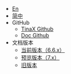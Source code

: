 * [En](/)
* [简中](/zh-Hans/)
* GitHub
  * [TinaX Github](https://github.com/yomunsam/tinax)
  * [Doc Github](https://github.com/nekonyastudio/tinax.doc)
* 文档版本
  * [当前版本（6.6.x）](/v6.6/index.html#/cmn-hans/?id=tinax ':ignore :target=_self')
  * [预览版本（7.x）](/v7/index.html#/zh-Hans ':ignore :target=_self')
  * [旧版本](/v6_legacy/index.html ':ignore :target=_self')